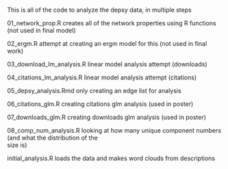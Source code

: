 This is all of the code to analyze the depsy data, in multiple steps

01_network_prop.R
  creates all of the network properties using R functions (not used in final model)

02_ergm.R
  attempt at creating an ergm model for this (not used in final work)

03_download_lm_analysis.R
  linear model analysis attempt (downloads)

04_citations_lm_analysis.R
  linear model analysis attempt (citations)
  
05_depsy_analysis.Rmd
  only creating an edge list for analysis
  
06_citations_glm.R
  creating citations glm analysis (used in poster)

07_downloads_glm.R
  creating downloads glm analysis (used in poster)

08_comp_num_analysis.R
  looking at how many unique component numbers (and what the distribution of the    
  size is)

initial_analysis.R
  loads the data and makes word clouds from descriptions
